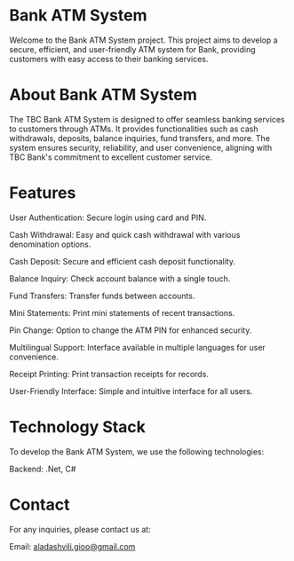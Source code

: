 # Bank ATM System
Welcome to the Bank ATM System project. This project aims to develop a secure, efficient, and user-friendly ATM system for Bank, providing customers with easy access to their banking services.

# About Bank ATM System
The TBC Bank ATM System is designed to offer seamless banking services to customers through ATMs. It provides functionalities such as cash withdrawals, deposits, balance inquiries, fund transfers, and more. The system ensures security, reliability, and user convenience, aligning with TBC Bank's commitment to excellent customer service.

# Features
User Authentication: Secure login using card and PIN.

Cash Withdrawal: Easy and quick cash withdrawal with various denomination options.

Cash Deposit: Secure and efficient cash deposit functionality.

Balance Inquiry: Check account balance with a single touch.

Fund Transfers: Transfer funds between accounts.

Mini Statements: Print mini statements of recent transactions.

Pin Change: Option to change the ATM PIN for enhanced security.

Multilingual Support: Interface available in multiple languages for user convenience.

Receipt Printing: Print transaction receipts for records.

User-Friendly Interface: Simple and intuitive interface for all users.

# Technology Stack
To develop the Bank ATM System, we use the following technologies:

Backend: .Net, C#

# Contact
For any inquiries, please contact us at:

Email: aladashvili.gioo@gmail.com


